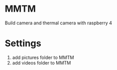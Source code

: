 # MMTM
Build camera and thermal camera with raspberry 4

# Settings
1. add pictures folder to MMTM
2. add videos folder to MMTM
